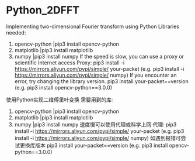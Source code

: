 # Python_2DFFT
Implementing two-dimensional Fourier transform using Python
Libraries needed:
1. opencv-python |pip3 install opencv-python
2. matplotlib |pip3 install matplotlib
3. numpy |pip3 install numpy
If the speed is slow, you can use a proxy or scientific Internet access
Proxy: pip3 install -i https://mirrors.aliyun.com/pypi/simple/ your-packet (e.g. pip3 install -i https://mirrors.aliyun.com/pypi/simple/ numpy)
If you encounter an error, try changing the library version.
pip3 install your-packet==version (e.g. pip3 install opencv-python==3.0.0)

使用Python实现二维傅里叶变换
需要用到的库:
1. opencv-python      |pip3 install opencv-python
2. matplotlib         |pip3 install matplotlib
3. numpy              |pip3 install numpy
速度慢可以使用代理或科学上网
代理: pip3 install -i https://mirrors.aliyun.com/pypi/simple/ your-packet (e.g. pip3 install -i https://mirrors.aliyun.com/pypi/simple/ numpy)
如遇到报错可尝试更换库版本
pip3 install your-packet==version  (e.g. pip3 install opencv-python==3.0.0)